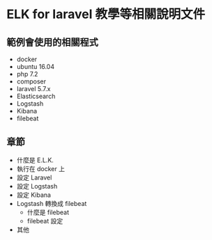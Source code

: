 # ELK for laravel 教學等相關說明文件
## 範例會使用的相關程式
* docker
* ubuntu 16.04
* php 7.2
* composer
* laravel 5.7.x
* Elasticsearch
* Logstash
* Kibana 
* filebeat
## 章節
* 什麼是 E.L.K.
* 執行在 docker 上
* 設定 Laravel
* 設定 Logstash
* 設定 Kibana
* Logstash 轉換成 filebeat
    * 什麼是 filebeat
    * filebeat 設定
* 其他